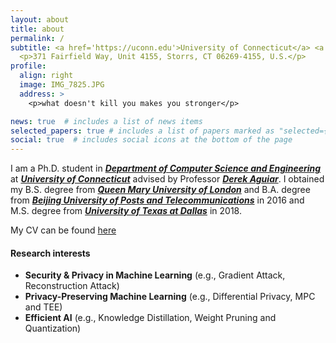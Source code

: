 ```yaml
---
layout: about
title: about
permalink: /
subtitle: <a href='https://uconn.edu'>University of Connecticut</a> <a href='https://www.cse.uconn.edu'>CSE</a> 
  <p>371 Fairfield Way, Unit 4155, Storrs, CT 06269-4155, U.S.</p>
profile:
  align: right
  image: IMG_7825.JPG
  address: >
    <p>what doesn't kill you makes you stronger</p>

news: true  # includes a list of news items
selected_papers: true # includes a list of papers marked as "selected={true}"
social: true  # includes social icons at the bottom of the page
---
```


<p>I am a Ph.D. student in <a href="https://www.cse.uconn.edu"><b><i>Department of Computer Science and Engineering</i></b></a> at <a href="https://uconn.edu"><b><i>University of Connecticut</i></b></a> advised by Professor <a href="https://www.derekaguiar.com/"><b><i>Derek Aguiar</i></b></a>. I obtained my B.S. degree from <a href="https://www.qmul.ac.uk"><b><i>Queen Mary University of London</i></b></a> and B.A. degree from <a href="https://english.bupt.edu.cn"><b><i>Beijing University of Posts and Telecommunications</i></b></a> in 2016 and M.S. degree from <a href="https://www.utdallas.edu"><b><i>University of Texas at Dallas</i></b></a> in 2018.</p>
<p>My CV can be found <a href="https://drive.google.com/file/d/1E1dREHOvIeVAl2S0oodd75wKPmtcOL4J/view">here</a></p>
<h4>Research interests</h4>
<ul>
  <li><b>Security & Privacy in Machine Learning</b> (e.g., Gradient Attack, Reconstruction Attack)</li>
  <li><b>Privacy-Preserving Machine Learning</b> (e.g., Differential Privacy, MPC and TEE)</li>
  <li><b>Efficient AI</b> (e.g., Knowledge Distillation, Weight Pruning and Quantization)</li>

</ul>

<!-- Put your address / P.O. box / other info right below your picture. You can also disable any these elements by editing `profile` property of the YAML header of your `_pages/about.md`. Edit `_bibliography/papers.bib` and Jekyll will render your [publications page](/al-folio/publications/) automatically.

Link to your social media connections, too. This theme is set up to use [Font Awesome icons](http://fortawesome.github.io/Font-Awesome/) and [Academicons](https://jpswalsh.github.io/academicons/), like the ones below. Add your Facebook, Twitter, LinkedIn, Google Scholar, or just disable all of them. -->
